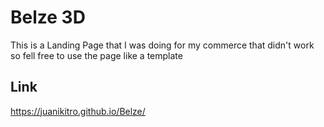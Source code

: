 # Belze 3D

This is a Landing Page that I was doing for my commerce that didn't work so fell free to use the page like a template

## Link
https://juanikitro.github.io/Belze/
